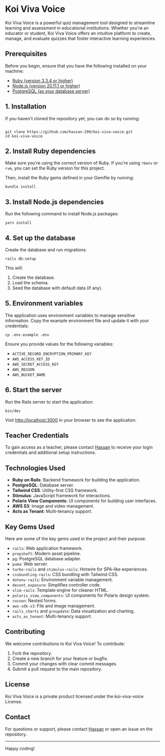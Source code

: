 # Koi Viva Voice

Koi Viva Voice is a powerful quiz management tool designed to streamline learning and assessment in educational institutions. Whether you're an educator or student, Koi Viva Voice offers an intuitive platform to create, manage, and evaluate quizzes that foster interactive learning experiences.

## Prerequisites

Before you begin, ensure that you have the following installed on your machine:

- [Ruby (version 3.3.4 or higher)](https://www.ruby-lang.org/en/downloads/)
- [Node.js (version 20.11.1 or higher)](https://nodejs.org/)
- [PostgreSQL (as your database server)](https://www.postgresql.org/download/)

## 1. Installation

If you haven't cloned the repository yet, you can do so by running:

```

git clone https://github.com/hassan-299/koi-viva-voice.git
cd koi-viva-voice
```

## 2. Install Ruby dependencies

Make sure you're using the correct version of Ruby. If you're using `rbenv` or `rvm`, you can set the Ruby version for this project.

Then, install the Ruby gems defined in your Gemfile by running:

```
bundle install
```

## 3. Install Node.js dependencies

Run the following command to install Node.js packages:

```
yarn install
```

## 4. Set up the database

Create the database and run migrations:

```
rails db:setup
```

This will:

1. Create the database.
2. Load the schema.
3. Seed the database with default data (if any).

## 5. Environment variables

The application uses environment variables to manage sensitive information. Copy the example environment file and update it with your credentials:

```
cp .env.example .env
```

Ensure you provide values for the following variables:

- `ACTIVE_RECORD_ENCRYPTION_PRIMARY_KEY`
- `AWS_ACCESS_KEY_ID`
- `AWS_SECRET_ACCESS_KEY`
- `AWS_REGION`
- `AWS_BUCKET_NAME`

## 6. Start the server

Run the Rails server to start the application:

```
bin/dev
```

Visit [http://localhost:3000](http://localhost:3000) in your browser to see the application.

## Teacher Credentials

To gain access as a teacher, please contact [Hassan](https://github.com/hassan-299) to receive your login credentials and additional setup instructions.


## Technologies Used

- **Ruby on Rails**: Backend framework for building the application.
- **PostgreSQL**: Database server.
- **Tailwind CSS**: Utility-first CSS framework.
- **Stimulus**: JavaScript framework for interactions.
- **Polaris View Components**: UI components for building user interfaces.
- **AWS S3**: Image and video management.
- **Acts as Tenant**: Multi-tenancy support.

## Key Gems Used

Here are some of the key gems used in the project and their purpose:

- `rails`: Web application framework.
- `propshaft`: Modern asset pipeline.
- `pg`: PostgreSQL database adapter.
- `puma`: Web server.
- `turbo-rails` and `stimulus-rails`: Hotwire for SPA-like experiences.
- `cssbundling-rails`: CSS bundling with Tailwind CSS.
- `dotenv-rails`: Environment variable management.
- `decent_exposure`: Simplifies controller code.
- `slim-rails`: Template engine for cleaner HTML.
- `polaris_view_components`: UI components for Polaris design system.
- `cocoon`: Nested forms.
- `aws-sdk-s3`: File and image management.
- `rails_charts` and `groupdate`: Data visualization and charting.
- `acts_as_tenant`: Multi-tenancy support.

## Contributing

We welcome contributions to Koi Viva Voice! To contribute:

1. Fork the repository.
2. Create a new branch for your feature or bugfix.
3. Commit your changes with clear commit messages.
4. Submit a pull request to the main repository.

## License

Koi Viva Voice is a private product licensed under the koi-viva-voice License.

## Contact

For questions or support, please contact [Hassan](https://github.com/hassan-299) or open an issue on the repository.

---

Happy coding!
